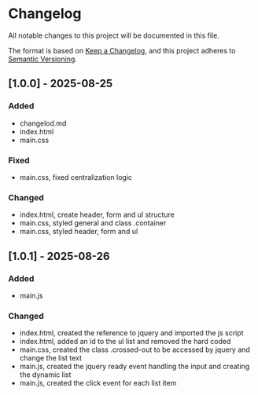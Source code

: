 # Changelog

All notable changes to this project will be documented in this file.

The format is based on [Keep a Changelog](https://keepachangelog.com/en/1.1.0/),
and this project adheres to [Semantic Versioning](https://semver.org/spec/v2.0.0.html).

## [1.0.0] - 2025-08-25

### Added
- changelod.md
- index.html
- main.css

### Fixed
- main.css, fixed centralization logic

### Changed
- index.html, create header, form and ul structure
- main.css, styled general and class .container
- main.css, styled header, form and ul

## [1.0.1] - 2025-08-26

### Added
- main.js

### Changed
- index.html, created the reference to jquery and imported the js script
- index.html, added an id to the ul list and removed the hard coded
- main.css, created the class .crossed-out to be accessed by jquery and change the list text
- main.js, created the jquery ready event handling the input and creating the dynamic list
- main.js, created the click event for each list item
